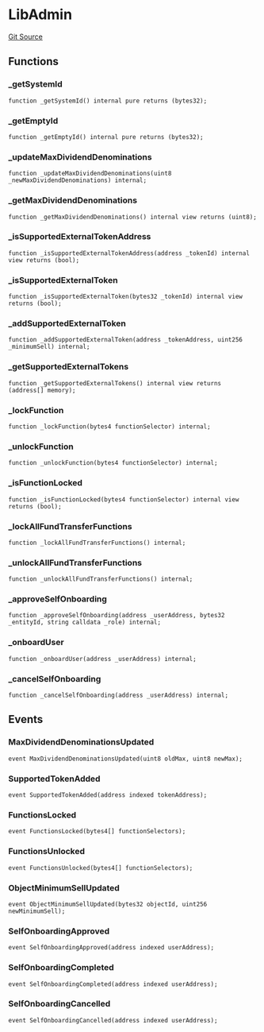 # LibAdmin
[Git Source](https://github.com/nayms/contracts-v3/blob/08976c385ed293c18988aa46a13c47179dbb0a28/src/libs/LibAdmin.sol)


## Functions
### _getSystemId


```solidity
function _getSystemId() internal pure returns (bytes32);
```

### _getEmptyId


```solidity
function _getEmptyId() internal pure returns (bytes32);
```

### _updateMaxDividendDenominations


```solidity
function _updateMaxDividendDenominations(uint8 _newMaxDividendDenominations) internal;
```

### _getMaxDividendDenominations


```solidity
function _getMaxDividendDenominations() internal view returns (uint8);
```

### _isSupportedExternalTokenAddress


```solidity
function _isSupportedExternalTokenAddress(address _tokenId) internal view returns (bool);
```

### _isSupportedExternalToken


```solidity
function _isSupportedExternalToken(bytes32 _tokenId) internal view returns (bool);
```

### _addSupportedExternalToken


```solidity
function _addSupportedExternalToken(address _tokenAddress, uint256 _minimumSell) internal;
```

### _getSupportedExternalTokens


```solidity
function _getSupportedExternalTokens() internal view returns (address[] memory);
```

### _lockFunction


```solidity
function _lockFunction(bytes4 functionSelector) internal;
```

### _unlockFunction


```solidity
function _unlockFunction(bytes4 functionSelector) internal;
```

### _isFunctionLocked


```solidity
function _isFunctionLocked(bytes4 functionSelector) internal view returns (bool);
```

### _lockAllFundTransferFunctions


```solidity
function _lockAllFundTransferFunctions() internal;
```

### _unlockAllFundTransferFunctions


```solidity
function _unlockAllFundTransferFunctions() internal;
```

### _approveSelfOnboarding


```solidity
function _approveSelfOnboarding(address _userAddress, bytes32 _entityId, string calldata _role) internal;
```

### _onboardUser


```solidity
function _onboardUser(address _userAddress) internal;
```

### _cancelSelfOnboarding


```solidity
function _cancelSelfOnboarding(address _userAddress) internal;
```

## Events
### MaxDividendDenominationsUpdated

```solidity
event MaxDividendDenominationsUpdated(uint8 oldMax, uint8 newMax);
```

### SupportedTokenAdded

```solidity
event SupportedTokenAdded(address indexed tokenAddress);
```

### FunctionsLocked

```solidity
event FunctionsLocked(bytes4[] functionSelectors);
```

### FunctionsUnlocked

```solidity
event FunctionsUnlocked(bytes4[] functionSelectors);
```

### ObjectMinimumSellUpdated

```solidity
event ObjectMinimumSellUpdated(bytes32 objectId, uint256 newMinimumSell);
```

### SelfOnboardingApproved

```solidity
event SelfOnboardingApproved(address indexed userAddress);
```

### SelfOnboardingCompleted

```solidity
event SelfOnboardingCompleted(address indexed userAddress);
```

### SelfOnboardingCancelled

```solidity
event SelfOnboardingCancelled(address indexed userAddress);
```

